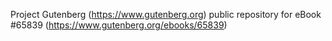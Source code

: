 Project Gutenberg (https://www.gutenberg.org) public repository for
eBook #65839 (https://www.gutenberg.org/ebooks/65839)
